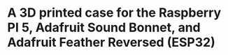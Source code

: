 # A 3D printed case for the Raspberry PI 5, Adafruit Sound Bonnet, and Adafruit Feather Reversed (ESP32)
